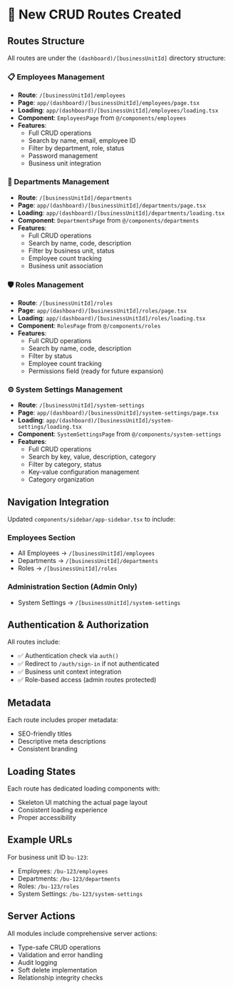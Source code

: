 # 🚀 New CRUD Routes Created

## Routes Structure

All routes are under the `(dashboard)/[businessUnitId]` directory structure:

### 📋 Employees Management
- **Route**: `/[businessUnitId]/employees`
- **Page**: `app/(dashboard)/[businessUnitId]/employees/page.tsx`
- **Loading**: `app/(dashboard)/[businessUnitId]/employees/loading.tsx`
- **Component**: `EmployeesPage` from `@/components/employees`
- **Features**: 
  - Full CRUD operations
  - Search by name, email, employee ID
  - Filter by department, role, status
  - Password management
  - Business unit integration

### 🏢 Departments Management
- **Route**: `/[businessUnitId]/departments`
- **Page**: `app/(dashboard)/[businessUnitId]/departments/page.tsx`
- **Loading**: `app/(dashboard)/[businessUnitId]/departments/loading.tsx`
- **Component**: `DepartmentsPage` from `@/components/departments`
- **Features**:
  - Full CRUD operations
  - Search by name, code, description
  - Filter by business unit, status
  - Employee count tracking
  - Business unit association

### 🛡️ Roles Management
- **Route**: `/[businessUnitId]/roles`
- **Page**: `app/(dashboard)/[businessUnitId]/roles/page.tsx`
- **Loading**: `app/(dashboard)/[businessUnitId]/roles/loading.tsx`
- **Component**: `RolesPage` from `@/components/roles`
- **Features**:
  - Full CRUD operations
  - Search by name, code, description
  - Filter by status
  - Employee count tracking
  - Permissions field (ready for future expansion)

### ⚙️ System Settings Management
- **Route**: `/[businessUnitId]/system-settings`
- **Page**: `app/(dashboard)/[businessUnitId]/system-settings/page.tsx`
- **Loading**: `app/(dashboard)/[businessUnitId]/system-settings/loading.tsx`
- **Component**: `SystemSettingsPage` from `@/components/system-settings`
- **Features**:
  - Full CRUD operations
  - Search by key, value, description, category
  - Filter by category, status
  - Key-value configuration management
  - Category organization

## Navigation Integration

Updated `components/sidebar/app-sidebar.tsx` to include:

### Employees Section
- All Employees → `/[businessUnitId]/employees`
- Departments → `/[businessUnitId]/departments`
- Roles → `/[businessUnitId]/roles`

### Administration Section (Admin Only)
- System Settings → `/[businessUnitId]/system-settings`

## Authentication & Authorization

All routes include:
- ✅ Authentication check via `auth()`
- ✅ Redirect to `/auth/sign-in` if not authenticated
- ✅ Business unit context integration
- ✅ Role-based access (admin routes protected)

## Metadata

Each route includes proper metadata:
- SEO-friendly titles
- Descriptive meta descriptions
- Consistent branding

## Loading States

Each route has dedicated loading components with:
- Skeleton UI matching the actual page layout
- Consistent loading experience
- Proper accessibility

## Example URLs

For business unit ID `bu-123`:
- Employees: `/bu-123/employees`
- Departments: `/bu-123/departments`
- Roles: `/bu-123/roles`
- System Settings: `/bu-123/system-settings`

## Server Actions

All modules include comprehensive server actions:
- Type-safe CRUD operations
- Validation and error handling
- Audit logging
- Soft delete implementation
- Relationship integrity checks